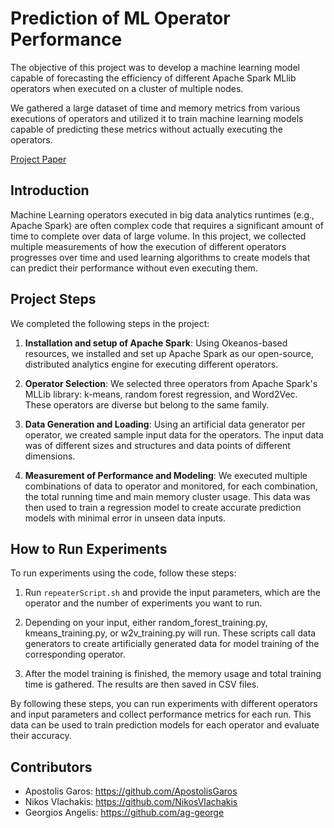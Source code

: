 # Prediction of ML Operator Performance

The objective of this project was to develop a machine learning model capable of forecasting the efficiency of different Apache Spark MLlib operators when executed on a cluster of multiple nodes.

We gathered a large dataset of time and memory metrics from various executions of operators and utilized it to train machine learning models capable of predicting these metrics without actually executing the operators.


[Project Paper](/Paper_Prediction_of_ML_Operator_Performance.pdf)

## Introduction

Machine Learning operators executed in big data analytics runtimes (e.g., Apache Spark) are often complex code that requires a significant amount of time to complete over data of large volume. In this project, we collected multiple measurements of how the execution of different operators progresses over time and used learning algorithms to create models that can predict their performance without even executing them.

## Project Steps

We completed the following steps in the project:

1. **Installation and setup of Apache Spark**: Using Okeanos-based resources, we installed and set up Apache Spark as our open-source, distributed analytics engine for executing different operators.

2. **Operator Selection**: We selected three operators from Apache Spark's MLLib library: k-means, random forest regression, and Word2Vec. These operators are diverse but belong to the same family.

3. **Data Generation and Loading**: Using an artificial data generator per operator, we created sample input data for the operators. The input data was of different sizes and structures and data points of different dimensions.

4. **Measurement of Performance and Modeling**: We executed multiple combinations of data to operator and monitored, for each combination, the total running time and main memory cluster usage. This data was then used to train a regression model to create accurate prediction models with minimal error in unseen data inputs.

## How to Run Experiments

To run experiments using the code, follow these steps:

1. Run `repeaterScript.sh` and provide the input parameters, which are the operator and the number of experiments you want to run.

2. Depending on your input, either random_forest_training.py, kmeans_training.py, or w2v_training.py will run. These scripts call data generators to create artificially generated data for model training of the corresponding operator.

3. After the model training is finished, the memory usage and total training time is gathered. The results are then saved in CSV files.

By following these steps, you can run experiments with different operators and input parameters and collect performance metrics for each run. This data can be used to train prediction models for each operator and evaluate their accuracy.

## Contributors
- Apostolis Garos: https://github.com/ApostolisGaros
- Nikos Vlachakis: https://github.com/NikosVlachakis
- Georgios Angelis: https://github.com/ag-george


